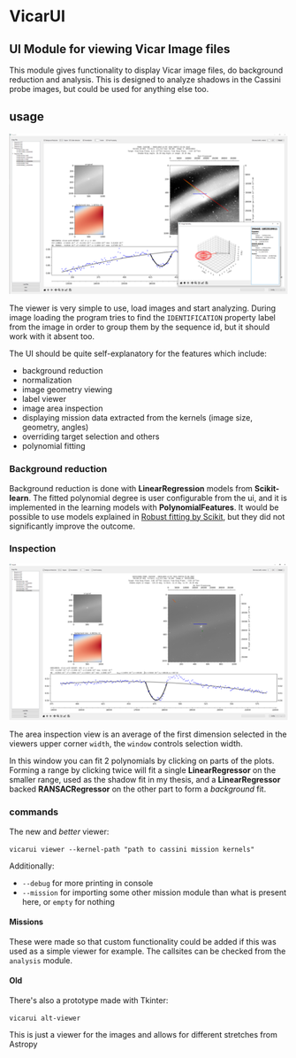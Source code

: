 # VicarUI

## UI Module for viewing Vicar Image files

This module gives functionality to display Vicar image files, do background reduction and analysis. This is designed to
analyze shadows in the Cassini probe images, but could be used for anything else too.

## usage

![](/.github/images/sample.png)

The viewer is very simple to use, load images and start analyzing. During image loading the program tries to find
the ``IDENTIFICATION`` property label from the image in order to group them by the sequence id, but it should work with
it absent too.

The UI should be quite self-explanatory for the features which include:

- background reduction
- normalization
- image geometry viewing
- label viewer
- image area inspection
- displaying mission data extracted from the kernels (image size, geometry, angles)
- overriding target selection and others
- polynomial fitting

### Background reduction

Background reduction is done with __LinearRegression__ models from __Scikit-learn__. The fitted polynomial degree is
user configurable from the ui, and it is implemented in the learning models with __PolynomialFeatures__. It would be
possible to use models explained in [Robust fitting by Scikit](
https://scikit-learn.org/stable/auto_examples/linear_model/plot_robust_fit.html
), but they did not significantly improve the outcome.

### Inspection

![](/.github/images/fit.png)

The area inspection view is an average of the first dimension selected in the viewers upper corner
``width``, the ``window`` controls selection width.

In this window you can fit 2 polynomials by clicking on parts of the plots. Forming a range by clicking twice will fit a
single __LinearRegressor__ on the smaller range, used as the shadow fit in my thesis, and a __LinearRegressor__
backed __RANSACRegressor__
on the other part to form a _background_ fit.

### commands

The new and _better_ viewer:

``
vicarui viewer --kernel-path "path to cassini mission kernels"
``

Additionally:

- ``--debug`` for more printing in console
- ``--mission`` for importing some other mission module than what is present here, or
  ``empty`` for nothing

#### Missions

These were made so that custom functionality could be added if this was used as a simple viewer for example. The
callsites can be checked from the ``analysis`` module.

#### Old

There's also a prototype made with Tkinter:

``
vicarui alt-viewer
``

This is just a viewer for the images and allows for different stretches from Astropy